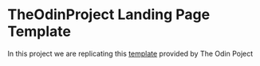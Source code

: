 # TheOdinProject Landing Page Template

In this project we are replicating this [template](https://cdn.statically.io/gh/TheOdinProject/curriculum/81a5d553f4073e593d23a6ab00d50eef8620796d/foundations/html_css/project/imgs/01.png) provided by The Odin Poject